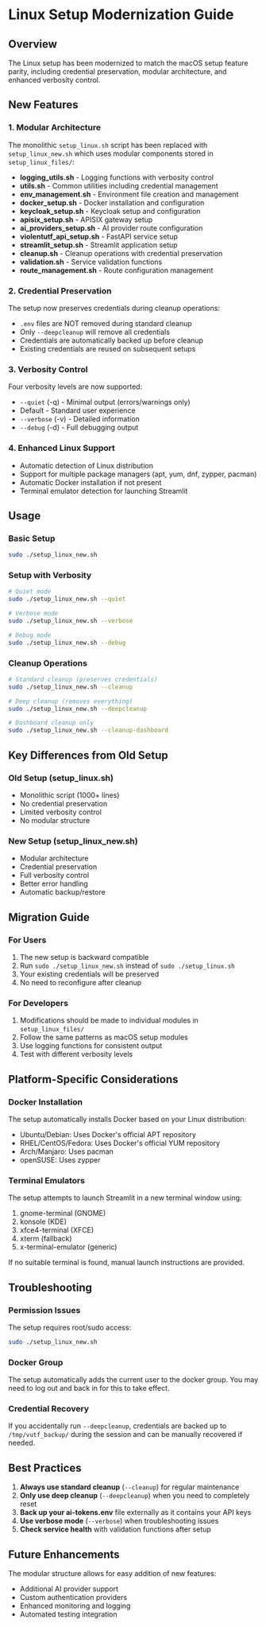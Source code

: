 # Linux Setup Modernization Guide

## Overview
The Linux setup has been modernized to match the macOS setup feature parity, including credential preservation, modular architecture, and enhanced verbosity control.

## New Features

### 1. Modular Architecture
The monolithic `setup_linux.sh` script has been replaced with `setup_linux_new.sh` which uses modular components stored in `setup_linux_files/`:

- **logging_utils.sh** - Logging functions with verbosity control
- **utils.sh** - Common utilities including credential management
- **env_management.sh** - Environment file creation and management
- **docker_setup.sh** - Docker installation and configuration
- **keycloak_setup.sh** - Keycloak setup and configuration
- **apisix_setup.sh** - APISIX gateway setup
- **ai_providers_setup.sh** - AI provider route configuration
- **violentutf_api_setup.sh** - FastAPI service setup
- **streamlit_setup.sh** - Streamlit application setup
- **cleanup.sh** - Cleanup operations with credential preservation
- **validation.sh** - Service validation functions
- **route_management.sh** - Route configuration management

### 2. Credential Preservation
The setup now preserves credentials during cleanup operations:
- `.env` files are NOT removed during standard cleanup
- Only `--deepcleanup` will remove all credentials
- Credentials are automatically backed up before cleanup
- Existing credentials are reused on subsequent setups

### 3. Verbosity Control
Four verbosity levels are now supported:
- `--quiet` (-q) - Minimal output (errors/warnings only)
- Default - Standard user experience
- `--verbose` (-v) - Detailed information
- `--debug` (-d) - Full debugging output

### 4. Enhanced Linux Support
- Automatic detection of Linux distribution
- Support for multiple package managers (apt, yum, dnf, zypper, pacman)
- Automatic Docker installation if not present
- Terminal emulator detection for launching Streamlit

## Usage

### Basic Setup
```bash
sudo ./setup_linux_new.sh
```

### Setup with Verbosity
```bash
# Quiet mode
sudo ./setup_linux_new.sh --quiet

# Verbose mode
sudo ./setup_linux_new.sh --verbose

# Debug mode
sudo ./setup_linux_new.sh --debug
```

### Cleanup Operations
```bash
# Standard cleanup (preserves credentials)
sudo ./setup_linux_new.sh --cleanup

# Deep cleanup (removes everything)
sudo ./setup_linux_new.sh --deepcleanup

# Dashboard cleanup only
sudo ./setup_linux_new.sh --cleanup-dashboard
```

## Key Differences from Old Setup

### Old Setup (setup_linux.sh)
- Monolithic script (1000+ lines)
- No credential preservation
- Limited verbosity control
- No modular structure

### New Setup (setup_linux_new.sh)
- Modular architecture
- Credential preservation
- Full verbosity control
- Better error handling
- Automatic backup/restore

## Migration Guide

### For Users
1. The new setup is backward compatible
2. Run `sudo ./setup_linux_new.sh` instead of `sudo ./setup_linux.sh`
3. Your existing credentials will be preserved
4. No need to reconfigure after cleanup

### For Developers
1. Modifications should be made to individual modules in `setup_linux_files/`
2. Follow the same patterns as macOS setup modules
3. Use logging functions for consistent output
4. Test with different verbosity levels

## Platform-Specific Considerations

### Docker Installation
The setup automatically installs Docker based on your Linux distribution:
- Ubuntu/Debian: Uses Docker's official APT repository
- RHEL/CentOS/Fedora: Uses Docker's official YUM repository
- Arch/Manjaro: Uses pacman
- openSUSE: Uses zypper

### Terminal Emulators
The setup attempts to launch Streamlit in a new terminal window using:
1. gnome-terminal (GNOME)
2. konsole (KDE)
3. xfce4-terminal (XFCE)
4. xterm (fallback)
5. x-terminal-emulator (generic)

If no suitable terminal is found, manual launch instructions are provided.

## Troubleshooting

### Permission Issues
The setup requires root/sudo access:
```bash
sudo ./setup_linux_new.sh
```

### Docker Group
The setup automatically adds the current user to the docker group. You may need to log out and back in for this to take effect.

### Credential Recovery
If you accidentally run `--deepcleanup`, credentials are backed up to `/tmp/vutf_backup/` during the session and can be manually recovered if needed.

## Best Practices

1. **Always use standard cleanup** (`--cleanup`) for regular maintenance
2. **Only use deep cleanup** (`--deepcleanup`) when you need to completely reset
3. **Back up your ai-tokens.env** file externally as it contains your API keys
4. **Use verbose mode** (`--verbose`) when troubleshooting issues
5. **Check service health** with validation functions after setup

## Future Enhancements

The modular structure allows for easy addition of new features:
- Additional AI provider support
- Custom authentication providers
- Enhanced monitoring and logging
- Automated testing integration